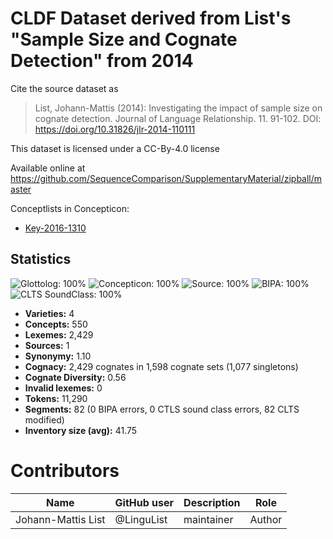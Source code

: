 # CLDF Dataset derived from List's "Sample Size and Cognate Detection" from 2014

Cite the source dataset as

> List, Johann-Mattis (2014): Investigating the impact of sample size on cognate detection. Journal of Language Relationship. 11. 91-102. DOI: https://doi.org/10.31826/jlr-2014-110111

This dataset is licensed under a CC-By-4.0 license

Available online at https://github.com/SequenceComparison/SupplementaryMaterial/zipball/master


Conceptlists in Concepticon:
- [Key-2016-1310](https://concepticon.clld.org/contributions/Key-2016-1310)
## Statistics


![Glottolog: 100%](https://img.shields.io/badge/Glottolog-100%25-brightgreen.svg "Glottolog: 100%")
![Concepticon: 100%](https://img.shields.io/badge/Concepticon-100%25-brightgreen.svg "Concepticon: 100%")
![Source: 100%](https://img.shields.io/badge/Source-100%25-brightgreen.svg "Source: 100%")
![BIPA: 100%](https://img.shields.io/badge/BIPA-100%25-brightgreen.svg "BIPA: 100%")
![CLTS SoundClass: 100%](https://img.shields.io/badge/CLTS%20SoundClass-100%25-brightgreen.svg "CLTS SoundClass: 100%")

- **Varieties:** 4
- **Concepts:** 550
- **Lexemes:** 2,429
- **Sources:** 1
- **Synonymy:** 1.10
- **Cognacy:** 2,429 cognates in 1,598 cognate sets (1,077 singletons)
- **Cognate Diversity:** 0.56
- **Invalid lexemes:** 0
- **Tokens:** 11,290
- **Segments:** 82 (0 BIPA errors, 0 CTLS sound class errors, 82 CLTS modified)
- **Inventory size (avg):** 41.75

# Contributors

Name | GitHub user | Description | Role
--- | --- | --- | ---
Johann-Mattis List | @LinguList | maintainer | Author


